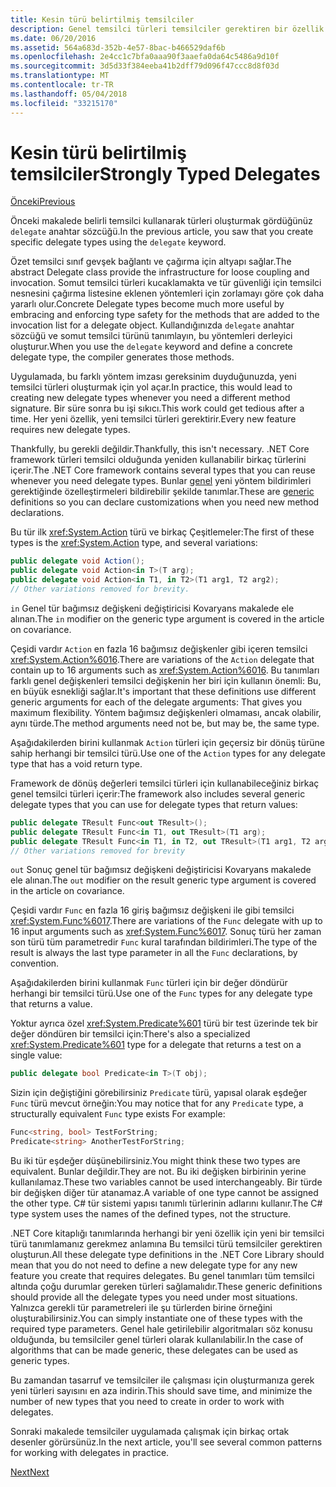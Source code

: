 ```yaml
---
title: Kesin türü belirtilmiş temsilciler
description: Genel temsilci türleri temsilciler gerektiren bir özellik oluştururken, özel türler bildirmek için nasıl kullanılacağını öğrenin.
ms.date: 06/20/2016
ms.assetid: 564a683d-352b-4e57-8bac-b466529daf6b
ms.openlocfilehash: 2e4cc1c7bfa0aaa90f3aaefa0da64c5486a9d10f
ms.sourcegitcommit: 3d5d33f384eeba41b2dff79d096f47ccc8d8f03d
ms.translationtype: MT
ms.contentlocale: tr-TR
ms.lasthandoff: 05/04/2018
ms.locfileid: "33215170"
---
```

# <a name="strongly-typed-delegates"></a><span data-ttu-id="2a7af-103">Kesin türü belirtilmiş temsilciler</span><span class="sxs-lookup"><span data-stu-id="2a7af-103">Strongly Typed Delegates</span></span>

[<span data-ttu-id="2a7af-104">Önceki</span><span class="sxs-lookup"><span data-stu-id="2a7af-104">Previous</span></span>](delegate-class.md)

<span data-ttu-id="2a7af-105">Önceki makalede belirli temsilci kullanarak türleri oluşturmak gördüğünüz `delegate` anahtar sözcüğü.</span><span class="sxs-lookup"><span data-stu-id="2a7af-105">In the previous article, you saw that you create specific delegate types using the `delegate` keyword.</span></span> 

<span data-ttu-id="2a7af-106">Özet temsilci sınıf gevşek bağlantı ve çağırma için altyapı sağlar.</span><span class="sxs-lookup"><span data-stu-id="2a7af-106">The abstract Delegate class provide the infrastructure for loose coupling and invocation.</span></span> <span data-ttu-id="2a7af-107">Somut temsilci türleri kucaklamakta ve tür güvenliği için temsilci nesnesini çağırma listesine eklenen yöntemleri için zorlamayı göre çok daha yararlı olur.</span><span class="sxs-lookup"><span data-stu-id="2a7af-107">Concrete Delegate types become much more useful by embracing and enforcing type safety for the methods that are added to the invocation list for a delegate object.</span></span> <span data-ttu-id="2a7af-108">Kullandığınızda `delegate` anahtar sözcüğü ve somut temsilci türünü tanımlayın, bu yöntemleri derleyici oluşturur.</span><span class="sxs-lookup"><span data-stu-id="2a7af-108">When you use the `delegate` keyword and define a concrete delegate type, the compiler generates those methods.</span></span>

<span data-ttu-id="2a7af-109">Uygulamada, bu farklı yöntem imzası gereksinim duyduğunuzda, yeni temsilci türleri oluşturmak için yol açar.</span><span class="sxs-lookup"><span data-stu-id="2a7af-109">In practice, this would lead to creating new delegate types whenever you need a different method signature.</span></span> <span data-ttu-id="2a7af-110">Bir süre sonra bu işi sıkıcı.</span><span class="sxs-lookup"><span data-stu-id="2a7af-110">This work could get tedious after a time.</span></span> <span data-ttu-id="2a7af-111">Her yeni özellik, yeni temsilci türleri gerektirir.</span><span class="sxs-lookup"><span data-stu-id="2a7af-111">Every new feature requires new delegate types.</span></span>

<span data-ttu-id="2a7af-112">Thankfully, bu gerekli değildir.</span><span class="sxs-lookup"><span data-stu-id="2a7af-112">Thankfully, this isn't necessary.</span></span> <span data-ttu-id="2a7af-113">.NET Core framework türleri temsilci olduğunda yeniden kullanabilir birkaç türlerini içerir.</span><span class="sxs-lookup"><span data-stu-id="2a7af-113">The .NET Core framework contains several types that you can reuse whenever you need delegate types.</span></span> <span data-ttu-id="2a7af-114">Bunlar [genel](programming-guide/generics/index.md) yeni yöntem bildirimleri gerektiğinde özelleştirmeleri bildirebilir şekilde tanımlar.</span><span class="sxs-lookup"><span data-stu-id="2a7af-114">These are [generic](programming-guide/generics/index.md) definitions so you can declare customizations when you need new method declarations.</span></span> 

<span data-ttu-id="2a7af-115">Bu tür ilk <xref:System.Action> türü ve birkaç Çeşitlemeler:</span><span class="sxs-lookup"><span data-stu-id="2a7af-115">The first of these types is the <xref:System.Action> type, and several variations:</span></span>

```csharp
public delegate void Action();
public delegate void Action<in T>(T arg);
public delegate void Action<in T1, in T2>(T1 arg1, T2 arg2);
// Other variations removed for brevity.
```

<span data-ttu-id="2a7af-116">`in` Genel tür bağımsız değişkeni değiştiricisi Kovaryans makalede ele alınan.</span><span class="sxs-lookup"><span data-stu-id="2a7af-116">The `in` modifier on the generic type argument is covered in the article on covariance.</span></span>

<span data-ttu-id="2a7af-117">Çeşidi vardır `Action` en fazla 16 bağımsız değişkenler gibi içeren temsilci <xref:System.Action%6016>.</span><span class="sxs-lookup"><span data-stu-id="2a7af-117">There are variations of the `Action` delegate that contain up to 16 arguments such as <xref:System.Action%6016>.</span></span>
<span data-ttu-id="2a7af-118">Bu tanımları farklı genel değişkenleri temsilci değişkenin her biri için kullanın önemli: Bu, en büyük esnekliği sağlar.</span><span class="sxs-lookup"><span data-stu-id="2a7af-118">It's important that these definitions use different generic arguments for each of the delegate arguments: That gives you maximum flexibility.</span></span> <span data-ttu-id="2a7af-119">Yöntem bağımsız değişkenleri olmaması, ancak olabilir, aynı türde.</span><span class="sxs-lookup"><span data-stu-id="2a7af-119">The method arguments need not be, but may be, the same type.</span></span>

<span data-ttu-id="2a7af-120">Aşağıdakilerden birini kullanmak `Action` türleri için geçersiz bir dönüş türüne sahip herhangi bir temsilci türü.</span><span class="sxs-lookup"><span data-stu-id="2a7af-120">Use one of the `Action` types for any delegate type that has a void return type.</span></span>

<span data-ttu-id="2a7af-121">Framework de dönüş değerleri temsilci türleri için kullanabileceğiniz birkaç genel temsilci türleri içerir:</span><span class="sxs-lookup"><span data-stu-id="2a7af-121">The framework also includes several generic delegate types that you can use for delegate types that return values:</span></span>

```csharp
public delegate TResult Func<out TResult>();
public delegate TResult Func<in T1, out TResult>(T1 arg);
public delegate TResult Func<in T1, in T2, out TResult>(T1 arg1, T2 arg2);
// Other variations removed for brevity
```

<span data-ttu-id="2a7af-122">`out` Sonuç genel tür bağımsız değişkeni değiştiricisi Kovaryans makalede ele alınan.</span><span class="sxs-lookup"><span data-stu-id="2a7af-122">The `out` modifier on the result generic type argument is covered in the article on covariance.</span></span>

<span data-ttu-id="2a7af-123">Çeşidi vardır `Func` en fazla 16 giriş bağımsız değişkeni ile gibi temsilci <xref:System.Func%6017>.</span><span class="sxs-lookup"><span data-stu-id="2a7af-123">There are variations of the `Func` delegate with up to 16 input arguments such as <xref:System.Func%6017>.</span></span>
<span data-ttu-id="2a7af-124">Sonuç türü her zaman son türü tüm parametredir `Func` kural tarafından bildirimleri.</span><span class="sxs-lookup"><span data-stu-id="2a7af-124">The type of the result is always the last type parameter in all the `Func` declarations, by convention.</span></span>

<span data-ttu-id="2a7af-125">Aşağıdakilerden birini kullanmak `Func` türleri için bir değer döndürür herhangi bir temsilci türü.</span><span class="sxs-lookup"><span data-stu-id="2a7af-125">Use one of the `Func` types for any delegate type that returns a value.</span></span>

<span data-ttu-id="2a7af-126">Yoktur ayrıca özel <xref:System.Predicate%601> türü bir test üzerinde tek bir değer döndüren bir temsilci için:</span><span class="sxs-lookup"><span data-stu-id="2a7af-126">There's also a specialized <xref:System.Predicate%601> type for a delegate that returns a test on a single value:</span></span>

```csharp
public delegate bool Predicate<in T>(T obj);
```

<span data-ttu-id="2a7af-127">Sizin için değiştiğini görebilirsiniz `Predicate` türü, yapısal olarak eşdeğer `Func` türü mevcut örneğin:</span><span class="sxs-lookup"><span data-stu-id="2a7af-127">You may notice that for any `Predicate` type, a structurally equivalent `Func` type exists For example:</span></span>

```csharp
Func<string, bool> TestForString;
Predicate<string> AnotherTestForString;
```

<span data-ttu-id="2a7af-128">Bu iki tür eşdeğer düşünebilirsiniz.</span><span class="sxs-lookup"><span data-stu-id="2a7af-128">You might think these two types are equivalent.</span></span> <span data-ttu-id="2a7af-129">Bunlar değildir.</span><span class="sxs-lookup"><span data-stu-id="2a7af-129">They are not.</span></span>
<span data-ttu-id="2a7af-130">Bu iki değişken birbirinin yerine kullanılamaz.</span><span class="sxs-lookup"><span data-stu-id="2a7af-130">These two variables cannot be used interchangeably.</span></span> <span data-ttu-id="2a7af-131">Bir türde bir değişken diğer tür atanamaz.</span><span class="sxs-lookup"><span data-stu-id="2a7af-131">A variable of one type cannot be assigned the other type.</span></span> <span data-ttu-id="2a7af-132">C# tür sistemi yapısı tanımlı türlerinin adlarını kullanır.</span><span class="sxs-lookup"><span data-stu-id="2a7af-132">The C# type system uses the names of the defined types, not the structure.</span></span>

<span data-ttu-id="2a7af-133">.NET Core kitaplığı tanımlarında herhangi bir yeni özellik için yeni bir temsilci türü tanımlamanız gerekmez anlamına Bu temsilci türü temsilciler gerektiren oluşturun.</span><span class="sxs-lookup"><span data-stu-id="2a7af-133">All these delegate type definitions in the .NET Core Library should mean that you do not need to define a new delegate type for any new feature you create that requires delegates.</span></span> <span data-ttu-id="2a7af-134">Bu genel tanımları tüm temsilci altında çoğu durumlar gereken türleri sağlamalıdır.</span><span class="sxs-lookup"><span data-stu-id="2a7af-134">These generic definitions should provide all the delegate types you need under most situations.</span></span> <span data-ttu-id="2a7af-135">Yalnızca gerekli tür parametreleri ile şu türlerden birine örneğini oluşturabilirsiniz.</span><span class="sxs-lookup"><span data-stu-id="2a7af-135">You can simply instantiate one of these types with the required type parameters.</span></span> <span data-ttu-id="2a7af-136">Genel hale getirilebilir algoritmaları söz konusu olduğunda, bu temsilciler genel türleri olarak kullanılabilir.</span><span class="sxs-lookup"><span data-stu-id="2a7af-136">In the case of algorithms that can be made generic, these delegates can be used as generic types.</span></span> 

<span data-ttu-id="2a7af-137">Bu zamandan tasarruf ve temsilciler ile çalışması için oluşturmanıza gerek yeni türleri sayısını en aza indirin.</span><span class="sxs-lookup"><span data-stu-id="2a7af-137">This should save time, and minimize the number of new types that you need to create in order to work with delegates.</span></span>

<span data-ttu-id="2a7af-138">Sonraki makalede temsilciler uygulamada çalışmak için birkaç ortak desenler görürsünüz.</span><span class="sxs-lookup"><span data-stu-id="2a7af-138">In the next article, you'll see several common patterns for working with delegates in practice.</span></span>

[<span data-ttu-id="2a7af-139">Next</span><span class="sxs-lookup"><span data-stu-id="2a7af-139">Next</span></span>](delegates-patterns.md)
